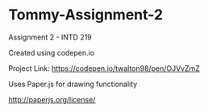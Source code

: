 # Tommy-Assignment-2
Assignment 2 - INTD 219


Created using codepen.io

Project Link:
https://codepen.io/twalton98/pen/OJVvZmZ


Uses Paper.js for drawing functionality

http://paperjs.org/license/

